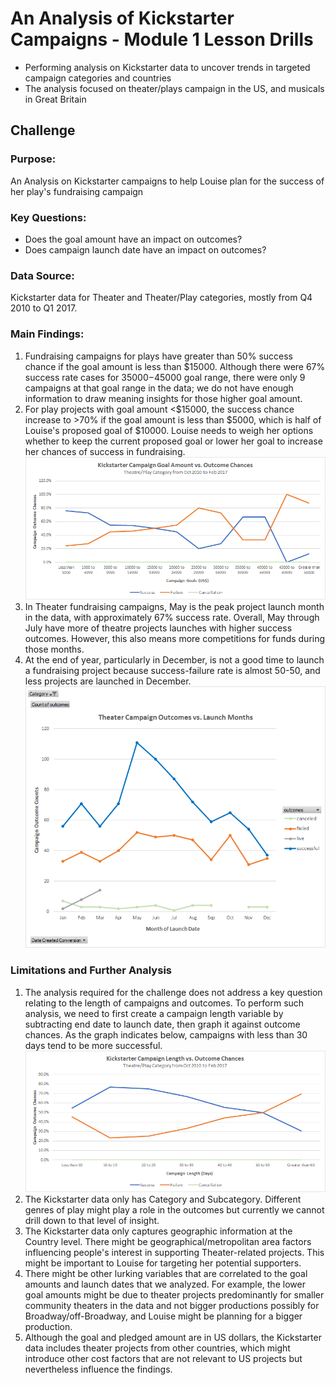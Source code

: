 # An Analysis of Kickstarter Campaigns - Module 1 Lesson Drills
* Performing analysis on Kickstarter data to uncover trends in targeted campaign categories and countries
* The analysis focused on theater/plays campaign in the US, and musicals in Great Britain
## Challenge
### **Purpose:** 
An Analysis on Kickstarter campaigns to help Louise plan for the success of her play's fundraising campaign
### **Key Questions:**
* Does the goal amount have an impact on outcomes?
* Does campaign launch date have an impact on outcomes?
### **Data Source:**  
Kickstarter data for Theater and Theater/Play categories, mostly from Q4 2010 to Q1 2017.
### **Main Findings:**
1. Fundraising campaigns for plays have greater than 50% success chance if the goal amount is less than $15000.  Although there were 67% success rate cases for $35000-$45000 goal range, there were only 9 campaigns at that goal range in the data; we do not have enough information to draw meaning insights for those higher goal amount.
2. For play projects with goal amount <$15000, the success chance increase to >70% if the goal amount is less than $5000, which is half of Louise's proposed goal of $10000.   Louise needs to weigh her options whether to keep the current proposed goal or lower her goal to increase her chances of success in fundraising.
![Goals vs Outcomes](GoalOutcome_Challenge.png)
3. In Theater fundraising campaigns, May is the peak project launch month in the data, with approximately 67% success rate.  Overall, May through July have more of theatre projects launches with higher success outcomes.  However, this also means more competitions for funds during those months.
4. At the end of year, particularly in December, is not a good time to launch a fundraising project because success-failure rate is almost 50-50, and less projects are launched in December.
![Campaign Outcomes and Launch Month](TheaterOutcomeLaunchDate_Challenge.png)
### **Limitations and Further Analysis**
1. The analysis required for the challenge does not address a key question relating to the length of campaigns and outcomes.  To perform such analysis, we need to first create a campaign length variable by subtracting end date to launch date, then graph it against outcome chances. As the graph indicates below, campaigns with less than 30 days tend to be more successful.
![Alternative - Campaign Lenghs and Outcomes](Alternative_DaysOutcome.png)
2. The Kickstarter data only has Category and Subcategory.  Different genres of play might play a role in the outcomes but currently we cannot drill down to that level of insight.
3. The Kickstarter data only captures geographic information at the Country level.  There might be geographical/metropolitan area factors influencing people's interest in supporting Theater-related projects.  This might be important to Louise for targeting her potential supporters.
4. There might be other lurking variables that are correlated to the goal amounts and launch dates that we analyzed.  For example, the lower goal amounts might be due to theater projects predominantly for smaller community theaters in the data and not bigger productions possibly for Broadway/off-Broadway, and Louise might be planning for a bigger production.
5. Although the goal and pledged amount are in US dollars, the Kickstarter data includes theater projects from other countries, which might introduce other cost factors that are not relevant to US projects but nevertheless influence the findings.
